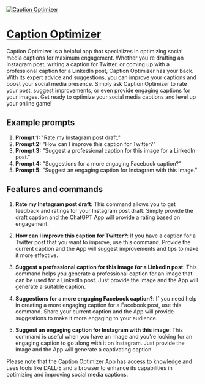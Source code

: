 [![Caption Optimizer](https://files.oaiusercontent.com/file-hebbDZyGO1Z8FjnbHJehtOfS?se=2123-10-20T06%3A23%3A10Z&sp=r&sv=2021-08-06&sr=b&rscc=max-age%3D31536000%2C%20immutable&rscd=attachment%3B%20filename%3D73d5309a-ddc4-4029-a27f-9ef4f7d88796.png&sig=RoP4m9AFkEeSCqg66HU/DXW6fgzk77Krhn/9iHzC4hY%3D)](https://chat.openai.com/g/g-aTW0g3HTx-caption-optimizer)

# [Caption Optimizer](https://chat.openai.com/g/g-aTW0g3HTx-caption-optimizer)

Caption Optimizer is a helpful app that specializes in optimizing social media captions for maximum engagement. Whether you're drafting an Instagram post, writing a caption for Twitter, or coming up with a professional caption for a LinkedIn post, Caption Optimizer has your back. With its expert advice and suggestions, you can improve your captions and boost your social media presence. Simply ask Caption Optimizer to rate your post, suggest improvements, or even provide engaging captions for your images. Get ready to optimize your social media captions and level up your online game!

## Example prompts

1. **Prompt 1:** "Rate my Instagram post draft."
2. **Prompt 2:** "How can I improve this caption for Twitter?"
3. **Prompt 3:** "Suggest a professional caption for this image for a LinkedIn post."
4. **Prompt 4:** "Suggestions for a more engaging Facebook caption?"
5. **Prompt 5:** "Suggest an engaging caption for Instagram with this image."

## Features and commands

1. **Rate my Instagram post draft**: This command allows you to get feedback and ratings for your Instagram post draft. Simply provide the draft caption and the ChatGPT App will provide a rating based on engagement.

2. **How can I improve this caption for Twitter?**: If you have a caption for a Twitter post that you want to improve, use this command. Provide the current caption and the App will suggest improvements and tips to make it more effective.

3. **Suggest a professional caption for this image for a LinkedIn post**: This command helps you generate a professional caption for an image that can be used for a LinkedIn post. Just provide the image and the App will generate a suitable caption.

4. **Suggestions for a more engaging Facebook caption?**: If you need help in creating a more engaging caption for a Facebook post, use this command. Share your current caption and the App will provide suggestions to make it more engaging to your audience.

5. **Suggest an engaging caption for Instagram with this image**: This command is useful when you have an image and you're looking for an engaging caption to go along with it on Instagram. Just provide the image and the App will generate a captivating caption.

Please note that the Caption Optimizer App has access to knowledge and uses tools like DALL·E and a browser to enhance its capabilities in optimizing and improving social media captions.